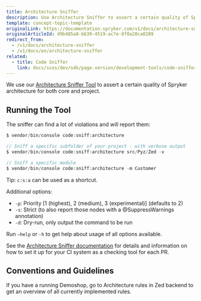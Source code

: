 ```yaml
---
title: Architecture Sniffer
description: Use Architecture Sniffer to assert a certain quality of Spryker architecture for both core and project
template: concept-topic-template
originalLink: https://documentation.spryker.com/v1/docs/architecture-sniffer
originalArticleId: d9b485a8-b639-4519-ac7e-8f8a20ca0289
redirect_from:
  - /v1/docs/architecture-sniffer
  - /v1/docs/en/architecture-sniffer
related:
  - title: Code Sniffer
    link: docs/scos/dev/sdk/page.version/development-tools/code-sniffer.html
---
```


We use our [Architecture Sniffer Tool](https://github.com/spryker/architecture-sniffer) to assert a certain quality of Spryker architecture for both core and project.

## Running the Tool
The sniffer can find a lot of violations and will report them:

```php
$ vendor/bin/console code:sniff:architecture

// Sniff a specific subfolder of your project - with verbose output
$ vendor/bin/console code:sniff:architecture src/Pyz/Zed -v

// Sniff a specific module
$ vendor/bin/console code:sniff:architecture -m Customer
```

Tip: `c:s:a` can be used as a shortcut.

Additional options:

* `-p`: Priority [1 (highest), 2 (medium), 3 (experimental)] (defaults to 2)
* `-s`: Strict (to also report those nodes with a @SuppressWarnings annotation)
* `-d`: Dry-run, only output the command to be run

Run `–help` or `-h` to get help about usage of all options available.

See the [Architecture Sniffer documentation](https://github.com/spryker/architecture-sniffer) for details and information on how to set it up for your CI system as a checking tool for each PR.

## Conventions and Guidelines
If you have a running Demoshop, go to Architecture rules in Zed backend to get an overview of all currently implemented rules.
